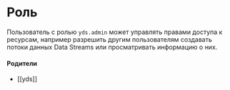 # Роль

Пользователь с ролью `yds.admin` может управлять правами доступа к ресурсам, например разрешить другим пользователям создавать потоки данных Data Streams или просматривать информацию о них.


#### Родители

- [[yds]]
